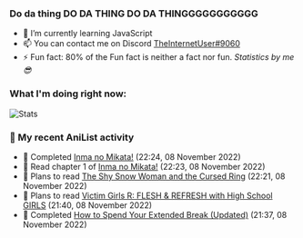 ### Do da thing DO DA THING DO DA THINGGGGGGGGGGG

<!-- **TheInternetUser0/TheInternetUser0** is a ✨ _special_ ✨ repository because its `README.md` (this file) appears on your GitHub profile. -->


- 🌱 I’m currently learning JavaScript
- 📫 You can contact me on Discord [TheInternetUser#9060](https://discord.com/users/534117072796385300)
- ⚡ Fun fact: 80% of the Fun fact is neither a fact nor fun. _Statistics by me 😎_

### What I'm doing right now:
![Stats](https://discord.c99.nl/widget/theme-3/534117072796385300.png)

### 🌸 My recent AniList activity

<!-- ANILIST_ACTIVITY:start -->

-   📖 Completed [Inma no Mikata!](https://anilist.co/manga/104058) (22:24, 08 November 2022)
-   📖 Read chapter 1 of [Inma no Mikata!](https://anilist.co/manga/104058) (22:23, 08 November 2022)
-   📖 Plans to read [The Shy Snow Woman and the Cursed Ring](https://anilist.co/manga/150436) (22:21, 08 November 2022)
-   📖 Plans to read [Victim Girls R: FLESH & REFRESH with High School GIRLS](https://anilist.co/manga/99674) (21:40, 08 November 2022)
-   📖 Completed [How to Spend Your Extended Break (Updated)](https://anilist.co/manga/154803) (21:37, 08 November 2022)

<!-- ANILIST_ACTIVITY:end -->
